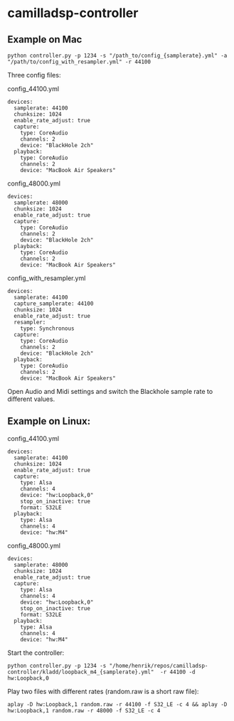 # camilladsp-controller

## Example on Mac
```
python controller.py -p 1234 -s "/path_to/config_{samplerate}.yml" -a "/path/to/config_with_resampler.yml" -r 44100
```

Three config files:

config_44100.yml
```
devices:
  samplerate: 44100
  chunksize: 1024
  enable_rate_adjust: true
  capture:
    type: CoreAudio
    channels: 2
    device: "BlackHole 2ch"
  playback:
    type: CoreAudio
    channels: 2
    device: "MacBook Air Speakers"
```

config_48000.yml
```
devices:
  samplerate: 48000
  chunksize: 1024
  enable_rate_adjust: true
  capture:
    type: CoreAudio
    channels: 2
    device: "BlackHole 2ch"
  playback:
    type: CoreAudio
    channels: 2
    device: "MacBook Air Speakers"
```

config_with_resampler.yml
```
devices:
  samplerate: 44100
  capture_samplerate: 44100
  chunksize: 1024
  enable_rate_adjust: true
  resampler:
    type: Synchronous
  capture:
    type: CoreAudio
    channels: 2
    device: "BlackHole 2ch"
  playback:
    type: CoreAudio
    channels: 2
    device: "MacBook Air Speakers"
```

Open Audio and Midi settings and switch the Blackhole sample rate to different values.

## Example on Linux:
config_44100.yml
```
devices:
  samplerate: 44100
  chunksize: 1024
  enable_rate_adjust: true
  capture:
    type: Alsa
    channels: 4
    device: "hw:Loopback,0"
    stop_on_inactive: true
    format: S32LE
  playback:
    type: Alsa
    channels: 4
    device: "hw:M4"
```

config_48000.yml
```
devices:
  samplerate: 48000
  chunksize: 1024
  enable_rate_adjust: true
  capture:
    type: Alsa
    channels: 4
    device: "hw:Loopback,0"
    stop_on_inactive: true
    format: S32LE
  playback:
    type: Alsa
    channels: 4
    device: "hw:M4"
```

Start the controller:
```
python controller.py -p 1234 -s "/home/henrik/repos/camilladsp-controller/kladd/loopback_m4_{samplerate}.yml"  -r 44100 -d hw:Loopback,0
```

Play two files with different rates (random.raw is a short raw file):
```
aplay -D hw:Loopback,1 random.raw -r 44100 -f S32_LE -c 4 && aplay -D hw:Loopback,1 random.raw -r 48000 -f S32_LE -c 4
```